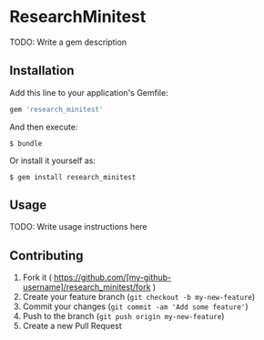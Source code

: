 # ResearchMinitest

TODO: Write a gem description

## Installation

Add this line to your application's Gemfile:

```ruby
gem 'research_minitest'
```

And then execute:

    $ bundle

Or install it yourself as:

    $ gem install research_minitest

## Usage

TODO: Write usage instructions here

## Contributing

1. Fork it ( https://github.com/[my-github-username]/research_minitest/fork )
2. Create your feature branch (`git checkout -b my-new-feature`)
3. Commit your changes (`git commit -am 'Add some feature'`)
4. Push to the branch (`git push origin my-new-feature`)
5. Create a new Pull Request
